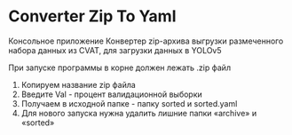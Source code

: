 # Converter Zip To Yaml

Консольное приложение
Конвертер zip-архива выгрузки размеченного набора данных из CVAT, для загрузки данных в YOLOv5

При запуске программы в корне должен лежать .zip файл
1) Копируем название zip файла
2) Введите Val - процент валидационной выборки
3) Получаем в исходной папке - папку sorted и sorted.yaml
4) Для нового запуска нужна удалить лишние папки «archive» и «sorted»
